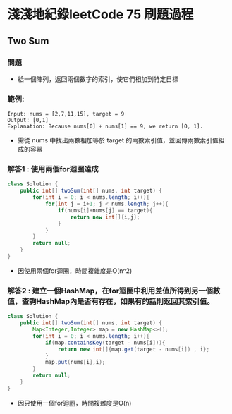 # 淺淺地紀錄leetCode 75 刷題過程

## Two Sum 
### 問題
* 給一個陣列，返回兩個數字的索引，使它們相加到特定目標
### 範例:
```
Input: nums = [2,7,11,15], target = 9
Output: [0,1]
Explanation: Because nums[0] + nums[1] == 9, we return [0, 1].
```
* 需從 nums 中找出兩數相加等於 target 的兩數索引值，並回傳兩數索引值組成的容器
### 解答1 : 使用兩個for迴圈達成
```java
class Solution {
    public int[] twoSum(int[] nums, int target) {
        for(int i = 0; i < nums.length; i++){
            for(int j = i+1; j < nums.length; j++){
                if(nums[i]+nums[j] == target){
                    return new int[]{i,j};
                }
            }
        }
        return null;
    }
}
```
* 因使用兩個for迴圈，時間複雜度是O(n^2)
### 解答2 : 建立一個HashMap，在for迴圈中利用差值所得到另一個數值，查詢HashMap內是否有存在，如果有的話則返回其索引值。
```java
class Solution {
    public int[] twoSum(int[] nums, int target) {
        Map<Integer,Integer> map = new HashMap<>();
        for(int i = 0; i < nums.length; i++){
            if(map.containsKey(target - nums[i])){
                return new int[]{map.get(target - nums[i]) , i};
            }
            map.put(nums[i],i);
        }
        return null;
    }
}
```
* 因只使用一個for迴圈，時間複雜度是O(n)
